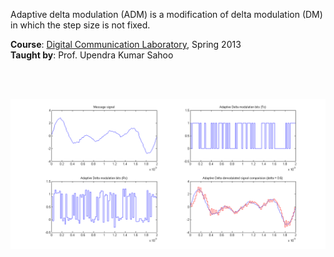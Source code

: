 Adaptive delta modulation (ADM) is a modification of delta modulation (DM) in
which the step size is not fixed.

**Course**: [Digital Communication Laboratory], Spring 2013<br>
**Taught by**: Prof. Upendra Kumar Sahoo

[Digital Communication Laboratory]: https://github.com/nitrece/digital-communication-laboratory

<br>
<br>

![](Results/Report%200.6%20Delta.png)<br>
